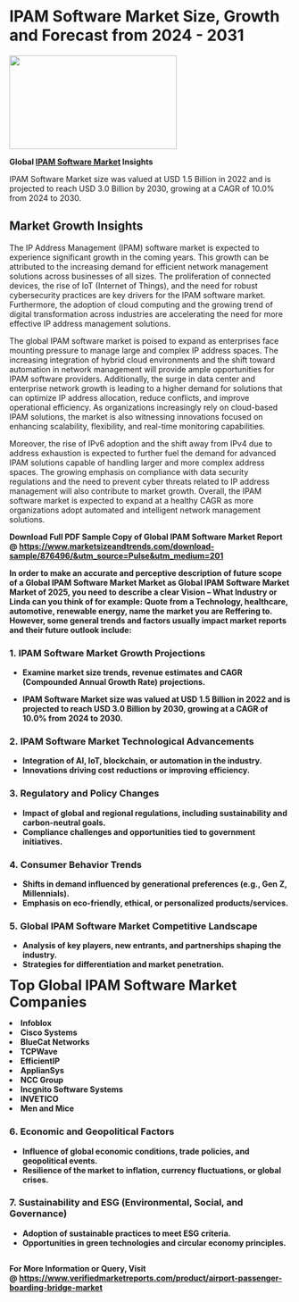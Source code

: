 <H1>IPAM Software Market Size, Growth and Forecast from 2024 - 2031</H1><img class="aligncenter size-medium wp-image-584254" src="https://thirdeyenews.in/wp-content/uploads/2024/09/Global-Market-Research-300x168.jpeg" alt="" width="300" height="168" /><p><strong>Global&nbsp;<a href="https://www.marketsizeandtrends.com/download-sample/876496/&amp;utm_source=Pulse&amp;utm_medium=201">IPAM Software Market</a> Insights</strong></p><p>IPAM Software Market size was valued at USD 1.5 Billion in 2022 and is projected to reach USD 3.0 Billion by 2030, growing at a CAGR of 10.0% from 2024 to 2030.</p><p><h2>Market Growth Insights</h2> <p>The IP Address Management (IPAM) software market is expected to experience significant growth in the coming years. This growth can be attributed to the increasing demand for efficient network management solutions across businesses of all sizes. The proliferation of connected devices, the rise of IoT (Internet of Things), and the need for robust cybersecurity practices are key drivers for the IPAM software market. Furthermore, the adoption of cloud computing and the growing trend of digital transformation across industries are accelerating the need for more effective IP address management solutions.</p> <p><strong></strong></p> <p>The global IPAM software market is poised to expand as enterprises face mounting pressure to manage large and complex IP address spaces. The increasing integration of hybrid cloud environments and the shift toward automation in network management will provide ample opportunities for IPAM software providers. Additionally, the surge in data center and enterprise network growth is leading to a higher demand for solutions that can optimize IP address allocation, reduce conflicts, and improve operational efficiency. As organizations increasingly rely on cloud-based IPAM solutions, the market is also witnessing innovations focused on enhancing scalability, flexibility, and real-time monitoring capabilities.</p> <p>Moreover, the rise of IPv6 adoption and the shift away from IPv4 due to address exhaustion is expected to further fuel the demand for advanced IPAM solutions capable of handling larger and more complex address spaces. The growing emphasis on compliance with data security regulations and the need to prevent cyber threats related to IP address management will also contribute to market growth. Overall, the IPAM software market is expected to expand at a healthy CAGR as more organizations adopt automated and intelligent network management solutions.</p> <p><strong></p><p><span class=""><strong>Download Full PDF Sample Copy of Global IPAM Software Market Report</strong> @ <a href="https://www.marketsizeandtrends.com/download-sample/876496/&amp;utm_source=Pulse&amp;utm_medium=201" target="_blank">https://www.marketsizeandtrends.com/download-sample/876496/&amp;utm_source=Pulse&amp;utm_medium=201</a></span></p><p>In order to make an accurate and perceptive description of future scope of a Global&nbsp;IPAM Software Market Market as Global&nbsp;IPAM Software Market Market of 2025, you need to describe a clear Vision &ndash; What Industry or Linda can you think of for example: Quote from a Technology, healthcare, automotive, renewable energy, name the market you are Reffering to. However, some general trends and factors usually impact market reports and their future outlook include:</p><h3>1.&nbsp;<strong>IPAM Software Market Growth Projections</strong></h3><ul><li>Examine market size trends, revenue estimates and CAGR (Compounded Annual Growth Rate) projections.</li><li><p>IPAM Software Market size was valued at USD 1.5 Billion in 2022 and is projected to reach USD 3.0 Billion by 2030, growing at a CAGR of 10.0% from 2024 to 2030.</p></li></ul><h3>2.&nbsp;<strong>IPAM Software Market Technological Advancements</strong></h3><ul><li>Integration of AI, IoT, blockchain, or automation in the industry.</li><li>Innovations driving cost reductions or improving efficiency.</li></ul><h3>3.&nbsp;<strong>Regulatory and Policy Changes</strong></h3><ul><li>Impact of global and regional regulations, including sustainability and carbon-neutral goals.</li><li>Compliance challenges and opportunities tied to government initiatives.</li></ul><h3>4.&nbsp;<strong>Consumer Behavior Trends</strong></h3><ul><li>Shifts in demand influenced by generational preferences (e.g., Gen Z, Millennials).</li><li>Emphasis on eco-friendly, ethical, or personalized products/services.</li></ul><h3>5.&nbsp;<strong>Global IPAM Software Market Competitive Landscape</strong></h3><ul><li>Analysis of key players, new entrants, and partnerships shaping the industry.</li><li>Strategies for differentiation and market penetration.</li></ul><p data-pm-slice="1 1 []"><span style="color: inherit; font-family: inherit; font-size: 25px;">Top Global IPAM Software Market Companies</span></p><div class="" data-test-id=""><p><li>Infoblox</li><li> Cisco Systems</li><li> BlueCat Networks</li><li> TCPWave</li><li> EfficientIP</li><li> ApplianSys</li><li> NCC Group</li><li> Incgnito Software Systems</li><li> INVETICO</li><li> Men and Mice</li></p></div><h3>6.&nbsp;<strong>Economic and Geopolitical Factors</strong></h3><ul><li>Influence of global economic conditions, trade policies, and geopolitical events.</li><li>Resilience of the market to inflation, currency fluctuations, or global crises.</li></ul><h3>7.&nbsp;<strong>Sustainability and ESG (Environmental, Social, and Governance)</strong></h3><ul><li>Adoption of sustainable practices to meet ESG criteria.</li><li>Opportunities in green technologies and circular economy principles.</li></ul><h2><strong style="font-size: 14px;">For More Information or Query, Visit @&nbsp;</strong><a style="background-color: #ffffff; font-size: 14px;" href="https://www.marketsizeandtrends.com/report/ipam-software-market/" target="_blank">https://www.verifiedmarketreports.com/product/airport-passenger-boarding-bridge-market</a></h2>
